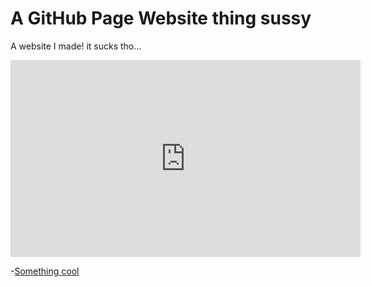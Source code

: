 <html lang="en">
<head>
</head>
<body>
<h1>A GitHub Page Website thing sussy</h1>
<p>A website I made! it sucks tho...</p>
<iframe width="560" height="315" src="https://shattereddisk.github.io/rickroll/rickroll.mp4" title="video player" frameborder="0" allow="accelerometer; autoplay; clipboard-write; encrypted-media; gyroscope; picture-in-picture" allowfullscreen></iframe>
<p>-<a href="https://i.imgflip.com/2mjjsw.jpg" target="_blank">Something cool</a></p>
</body>
</html>
